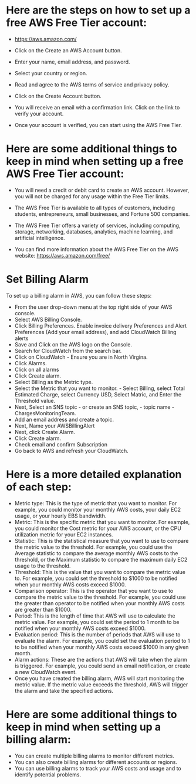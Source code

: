 # Here are the steps on how to set up a free AWS Free Tier account:

- https://aws.amazon.com/

- Click on the Create an AWS Account button.

- Enter your name, email address, and password.

- Select your country or region.

- Read and agree to the AWS terms of service and privacy policy.

- Click on the Create Account button.

- You will receive an email with a confirmation link. Click on the link to verify your account.

- Once your account is verified, you can start using the AWS Free Tier.

# Here are some additional things to keep in mind when setting up a free AWS Free Tier account:

- You will need a credit or debit card to create an AWS account. However, you will not be charged for any usage within the Free Tier limits.

- The AWS Free Tier is available to all types of customers, including students, entrepreneurs, small businesses, and Fortune 500 companies.

- The AWS Free Tier offers a variety of services, including computing, storage, networking, databases, analytics, machine learning, and artificial intelligence.

- You can find more information about the AWS Free Tier on the AWS website: https://aws.amazon.com/free/

# Set Billing Alarm
To set up a billing alarm in AWS, you can follow these steps:

- From the user drop-down menu at the top right side of your AWS console.
- Select AWS Billing Console.
- Click Billing Preferences. Enable invoice delivery Preferences and Alert Preferences (Add your email address), and add CloudWatch Billing alerts
- Save and Click on the AWS logo on the Console.
- Search for CloudWatch from the search bar.
- Click on CloudWatch - Ensure you are in North Virgina.
- Click Alarms.
- Click on all alarms 
- Click Create alarm.
- Select Billing as the Metric type.
- Select the Metric that you want to monitor. - Select Billing, select Total Estimated Charge, select Currency USD, Select Matric, and Enter the Threshold value.
- Next, Select an SNS topic - or create an SNS topic, - topic name - ChargesMonitoringTeam.
- Add an email address and create a topic.
- Next, Name your AWSBillingAlert
- Next, click Create Alarm.
- Click Create alarm.
- Check email and confirm Subscription
- Go back to AWS and refresh your CloudWatch.
  
# Here is a more detailed explanation of each step:

- Metric type: This is the type of metric that you want to monitor. For example, you could monitor your monthly AWS costs, your daily EC2 usage, or your hourly EBS bandwidth.
- Metric: This is the specific metric that you want to monitor. For example, you could monitor the Cost metric for your AWS account, or the CPU utilization metric for your EC2 instances.
- Statistic: This is the statistical measure that you want to use to compare the metric value to the threshold. For example, you could use the Average statistic to compare the average monthly AWS costs to the threshold, or the Maximum statistic to compare the maximum daily EC2 usage to the threshold.
- Threshold: This is the value that you want to compare the metric value to. For example, you could set the threshold to $1000 to be notified when your monthly AWS costs exceed $1000.
- Comparison operator: This is the operator that you want to use to compare the metric value to the threshold. For example, you could use the greater than operator to be notified when your monthly AWS costs are greater than $1000.
- Period: This is the length of time that AWS will use to calculate the metric value. For example, you could set the period to 1 month to be notified when your monthly AWS costs exceed $1000.
- Evaluation period: This is the number of periods that AWS will use to evaluate the alarm. For example, you could set the evaluation period to 1 to be notified when your monthly AWS costs exceed $1000 in any given month.
- Alarm actions: These are the actions that AWS will take when the alarm is triggered. For example, you could send an email notification, or create a new CloudWatch event.
- Once you have created the billing alarm, AWS will start monitoring the metric value. If the metric value exceeds the threshold, AWS will trigger the alarm and take the specified actions.

# Here are some additional things to keep in mind when setting up a billing alarm:

- You can create multiple billing alarms to monitor different metrics.
- You can also create billing alarms for different accounts or regions.
- You can use billing alarms to track your AWS costs and usage and to identify potential problems.
